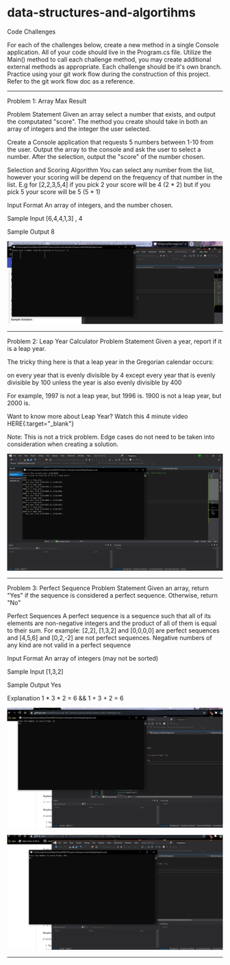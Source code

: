 # data-structures-and-algortihms
Code Challenges


For each of the challenges below, create a new method in a single Console application. 
All of your code should live in the Program.cs file. 
Utilize the Main() method to call each challenge method, you may create additional external methods as appropriate.
Each challenge should be it's own branch. 
Practice using your git work flow during the construction of this project. 
Refer to the git work flow doc as a reference.


-----------------------------------------------------------------------------------------------------------------------------------------------------------------------------------





Problem 1: Array Max Result

Problem Statement
Given an array select a number that exists, and output the computated "score". 
The method you create should take in both an array of integers and the integer the user selected.

Create a Console application that requests 5 numbers between 1-10 from the user. Output the array to the console and ask the user to select a number. After the selection, output the "score" of the number chosen.

Selection and Scoring Algorithm
You can select any number from the list, however your scoring will be depend on the frequency of that number in the list. E.g for [2,2,3,5,4] if you pick 2 your score will be 4 (2 * 2) but if you pick 5 your score will be 5 (5 * 1)

Input Format
An array of integers, and the number chosen.

Sample Input
[6,4,4,1,3] , 4

Sample Output
8




![Array Max Results](./images/ArrayMaxResult.PNG)




-----------------------------------------------------------------------------------------------------------------------------------------------------------------------------------


Problem 2: Leap Year Calculator
Problem Statement
Given a year, report if it is a leap year.

The tricky thing here is that a leap year in the Gregorian calendar occurs:

on every year that is evenly divisible by 4
  except every year that is evenly divisible by 100
    unless the year is also evenly divisible by 400

For example, 1997 is not a leap year, but 1996 is. 1900 is not a leap year, but 2000 is.

Want to know more about Leap Year? Watch this 4 minute video HERE{:target="_blank"}

Note: This is not a trick problem. Edge cases do not need to be taken into consideration when creating a solution.




![Leap Year Assignment](./images/LeapYearAssignment.PNG)


-----------------------------------------------------------------------------------------------------------------------------------------------------------------------------------




Problem 3: Perfect Sequence
Problem Statement
Given an array, return "Yes" if the sequence is considered a perfect sequence. Otherwise, return "No"

Perfect Sequences
A perfect sequence is a sequence such that all of its elements are non-negative integers and the product of all of them is equal to their sum. For example: [2,2], [1,3,2] and [0,0,0,0] are perfect sequences and [4,5,6] and [0,2,-2] are not perfect sequences. Negative numbers of any kind are not valid in a perfect sequence

Input Format
An array of integers (may not be sorted)

Sample Input
[1,3,2]

Sample Output
Yes

Explanation
1 * 3 * 2 = 6 && 1 + 3 + 2 = 6




![Perfect Sequence: Yes!](./images/perfectSequenceYes.PNG)


![Perfect Sequence: No!](./images/perfectSequenceNo.PNG)


-----------------------------------------------------------------------------------------------------------------------------------------------------------------------------------


